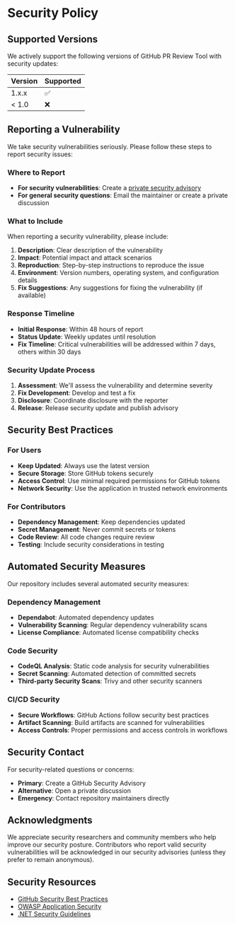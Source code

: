 # Security Policy

## Supported Versions

We actively support the following versions of GitHub PR Review Tool with security updates:

| Version | Supported          |
| ------- | ------------------ |
| 1.x.x   | :white_check_mark: |
| < 1.0   | :x:                |

## Reporting a Vulnerability

We take security vulnerabilities seriously. Please follow these steps to report security issues:

### Where to Report

- **For security vulnerabilities**: Create a [private security advisory](https://github.com/nam20485/pr-batch-comment-tool/security/advisories/new)
- **For general security questions**: Email the maintainer or create a private discussion

### What to Include

When reporting a security vulnerability, please include:

1. **Description**: Clear description of the vulnerability
2. **Impact**: Potential impact and attack scenarios
3. **Reproduction**: Step-by-step instructions to reproduce the issue
4. **Environment**: Version numbers, operating system, and configuration details
5. **Fix Suggestions**: Any suggestions for fixing the vulnerability (if available)

### Response Timeline

- **Initial Response**: Within 48 hours of report
- **Status Update**: Weekly updates until resolution
- **Fix Timeline**: Critical vulnerabilities will be addressed within 7 days, others within 30 days

### Security Update Process

1. **Assessment**: We'll assess the vulnerability and determine severity
2. **Fix Development**: Develop and test a fix
3. **Disclosure**: Coordinate disclosure with the reporter
4. **Release**: Release security update and publish advisory

## Security Best Practices

### For Users

- **Keep Updated**: Always use the latest version
- **Secure Storage**: Store GitHub tokens securely
- **Access Control**: Use minimal required permissions for GitHub tokens
- **Network Security**: Use the application in trusted network environments

### For Contributors

- **Dependency Management**: Keep dependencies updated
- **Secret Management**: Never commit secrets or tokens
- **Code Review**: All code changes require review
- **Testing**: Include security considerations in testing

## Automated Security Measures

Our repository includes several automated security measures:

### Dependency Management
- **Dependabot**: Automated dependency updates
- **Vulnerability Scanning**: Regular dependency vulnerability scans
- **License Compliance**: Automated license compatibility checks

### Code Security
- **CodeQL Analysis**: Static code analysis for security vulnerabilities
- **Secret Scanning**: Automated detection of committed secrets
- **Third-party Security Scans**: Trivy and other security scanners

### CI/CD Security
- **Secure Workflows**: GitHub Actions follow security best practices
- **Artifact Scanning**: Build artifacts are scanned for vulnerabilities
- **Access Controls**: Proper permissions and access controls in workflows

## Security Contact

For security-related questions or concerns:

- **Primary**: Create a GitHub Security Advisory
- **Alternative**: Open a private discussion
- **Emergency**: Contact repository maintainers directly

## Acknowledgments

We appreciate security researchers and community members who help improve our security posture. Contributors who report valid security vulnerabilities will be acknowledged in our security advisories (unless they prefer to remain anonymous).

## Security Resources

- [GitHub Security Best Practices](https://docs.github.com/en/code-security)
- [OWASP Application Security](https://owasp.org/www-project-application-security-verification-standard/)
- [.NET Security Guidelines](https://docs.microsoft.com/en-us/dotnet/standard/security/)